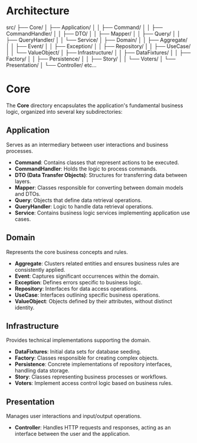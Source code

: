 # Architecture

src/
├── Core/
│   ├── Application/
│   │   ├── Command/
│   │   ├── CommandHandler/
│   │   ├── DTO/
│   │   ├── Mapper/
│   │   ├── Query/
│   │   ├── QueryHandler/
│   │   └── Service/
│   ├── Domain/
│   │   ├── Aggregate/
│   │   ├── Event/
│   │   ├── Exception/
│   │   ├── Repository/
│   │   ├── UseCase/
│   │   └── ValueObject/
│   ├── Infrastructure/
│   │   ├── DataFixtures/
│   │   ├── Factory/
│   │   ├── Persistence/
│   │   ├── Story/
│   │   └── Voters/
│   └── Presentation/
│       └── Controller/
etc...

# Core

The **Core** directory encapsulates the application's fundamental business logic, organized into several key subdirectories:

## Application

Serves as an intermediary between user interactions and business processes.

- **Command**: Contains classes that represent actions to be executed.
- **CommandHandler**: Holds the logic to process commands.
- **DTO (Data Transfer Objects)**: Structures for transferring data between layers.
- **Mapper**: Classes responsible for converting between domain models and DTOs.
- **Query**: Objects that define data retrieval operations.
- **QueryHandler**: Logic to handle data retrieval operations.
- **Service**: Contains business logic services implementing application use cases.

## Domain

Represents the core business concepts and rules.

- **Aggregate**: Clusters related entities and ensures business rules are consistently applied.
- **Event**: Captures significant occurrences within the domain.
- **Exception**: Defines errors specific to business logic.
- **Repository**: Interfaces for data access operations.
- **UseCase**: Interfaces outlining specific business operations.
- **ValueObject**: Objects defined by their attributes, without distinct identity.

## Infrastructure

Provides technical implementations supporting the domain.

- **DataFixtures**: Initial data sets for database seeding.
- **Factory**: Classes responsible for creating complex objects.
- **Persistence**: Concrete implementations of repository interfaces, handling data storage.
- **Story**: Classes representing business processes or workflows.
- **Voters**: Implement access control logic based on business rules.

## Presentation

Manages user interactions and input/output operations.

- **Controller**: Handles HTTP requests and responses, acting as an interface between the user and the application.
